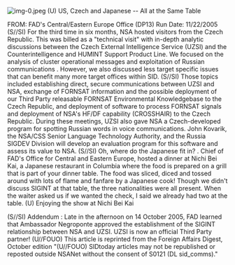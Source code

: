 ![img-0.jpeg](img-0.jpeg)
(U) US, Czech and Japanese -- All at the Same Table

FROM:
FAD's Central/Eastern Europe Office (DP13)
Run Date: 11/22/2005
(S//SI) For the third time in six months, NSA hosted visitors from the Czech Republic. This was billed as a "technical visit" with in-depth analytic discussions between the Czech External Intelligence Service (UZSI) and the Counterintelligence and HUMINT Support Product Line. We focused on the analysis of cluster operational messages and exploitation of Russian communications . However, we also discussed less target specific issues that can benefit many more target offices within SID.
(S//SI) Those topics included establishing direct, secure communications between UZSI and NSA, exchange of FORNSAT information and the possible deployment of our Third Party releasable FORNSAT Environmental Knowledgebase to the Czech Republic, and deployment of software to process FORNSAT signals and deployment of NSA's HF/DF capability (CROSSHAIR) to the Czech Republic. During these meetings, UZSI also gave NSA a Czech-developed program for spotting Russian words in voice communications. John Kovarik, the NSA/CSS Senior Language Technology Authority, and the Russia SIGDEV Division will develop an evaluation program for this software and assess its value to NSA.
(S//SI) Oh, where do the Japanese fit in? . Chief of FAD's Office for Central and Eastern Europe, hosted a dinner at Nichi Bei Kai, a Japanese restaurant in Columbia where the food is prepared on a grill that is part of your dinner table. The food was sliced, diced and tossed around with lots of flame and fanfare by a Japanese cook! Though we didn't discuss SIGINT at that table, the three nationalities were all present. When the waiter asked us if we wanted the check, I said we already had two at the table.
(U) Enjoying the show at Nichi Bei Kai

(S//SI) Addendum : Late in the afternoon on 14 October 2005, FAD learned that Ambassador Negroponte approved the establishment of the SIGINT relationship between NSA and UZSI. UZSI is now an official Third Party partner!
(U//FOUO) This article is reprinted from the Foreign Affairs Digest, October edition
"(U//FOUO) SIDtoday articles may not be republished or reposted outside NSANet without the consent of S0121 (DL sid_comms)."
